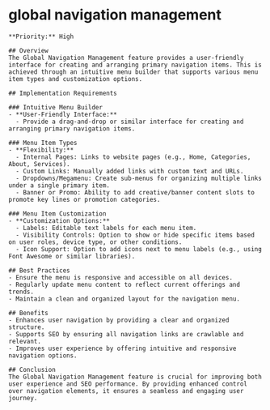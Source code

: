 # global navigation management

    **Priority:** High

    ## Overview
    The Global Navigation Management feature provides a user-friendly interface for creating and arranging primary navigation items. This is achieved through an intuitive menu builder that supports various menu item types and customization options.

    ## Implementation Requirements

    ### Intuitive Menu Builder
    - **User-Friendly Interface:**
      - Provide a drag-and-drop or similar interface for creating and arranging primary navigation items.

    ### Menu Item Types
    - **Flexibility:**
      - Internal Pages: Links to website pages (e.g., Home, Categories, About, Services).
      - Custom Links: Manually added links with custom text and URLs.
      - Dropdowns/Megamenu: Create sub-menus for organizing multiple links under a single primary item.
      - Banner or Promo: Ability to add creative/banner content slots to promote key lines or promotion categories.

    ### Menu Item Customization
    - **Customization Options:**
      - Labels: Editable text labels for each menu item.
      - Visibility Controls: Option to show or hide specific items based on user roles, device type, or other conditions.
      - Icon Support: Option to add icons next to menu labels (e.g., using Font Awesome or similar libraries).

    ## Best Practices
    - Ensure the menu is responsive and accessible on all devices.
    - Regularly update menu content to reflect current offerings and trends.
    - Maintain a clean and organized layout for the navigation menu.

    ## Benefits
    - Enhances user navigation by providing a clear and organized structure.
    - Supports SEO by ensuring all navigation links are crawlable and relevant.
    - Improves user experience by offering intuitive and responsive navigation options.

    ## Conclusion
    The Global Navigation Management feature is crucial for improving both user experience and SEO performance. By providing enhanced control over navigation elements, it ensures a seamless and engaging user journey.
